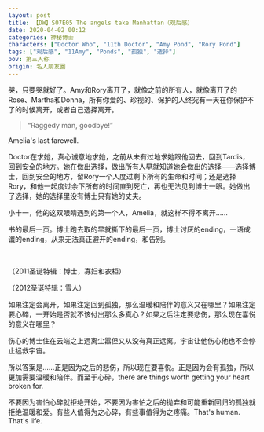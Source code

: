 ```yaml
---
layout: post
title: 【DW】S07E05 The angels take Manhattan（观后感）
date: 2020-04-02 00:12
categories: 神秘博士
characters: ["Doctor Who", "11th Doctor", "Amy Pond", "Rory Pond"]
tags: ["观后感", "11Amy", "Ponds", "孤独", "选择"]
pov: 第三人称
origin: 名人朋友圈
---
```


哭，只要哭就好了。Amy和Rory离开了，就像之前的所有人，就像离开了的Rose、Martha和Donna，所有你爱的、珍视的、保护的人终究有一天在你保护不了的时候离开，或者自己选择离开。

> “Raggedy man, goodbye!”

Amelia's last farewell.

Doctor在求她，真心诚意地求她，之前从未有过地求她跟他回去，回到Tardis，回到安全的地方。她在做出选择，做出所有人早就知道她会做出的选择——选择博士，回到安全的地方，留Rory一个人度过剩下所有的生命和时间；还是选择Rory，和他一起度过余下所有的时间直到死亡，再也无法见到博士一眼。她做出了选择，她的选择里没有博士只有她的丈夫。

小十一，他的这双眼睛遇到的第一个人，Amelia，就这样不得不离开……

书的最后一页。博士跑去取的早就撕下的最后一页，博士讨厌的ending，一语成谶的ending，从来无法真正避开的ending，和告别。

<br>

（2011圣诞特辑：博士，寡妇和衣柜）

（2012圣诞特辑：雪人）

如果注定会离开，如果注定回到孤独，那么温暖和陪伴的意义又在哪里？如果注定要心碎，一开始是否就不该付出那么多真心？如果之后注定要悲伤，那么现在喜悦的意义在哪里？

伤心的博士住在云端之上远离尘嚣但又从没有真正远离。宇宙让他伤心他也不会停止拯救宇宙。

所以答案是……正是因为之后的悲伤，所以现在要喜悦。正是因为会有孤独，所以更加需要温暖和陪伴。而至于心碎，there are things worth getting your heart broken for.

不要因为害怕心碎就拒绝开始，不要因为害怕之后的抛弃和可能重新回归的孤独就拒绝温暖和爱。有些人值得为之心碎，有些事值得为之疼痛。That's human. That's life.

